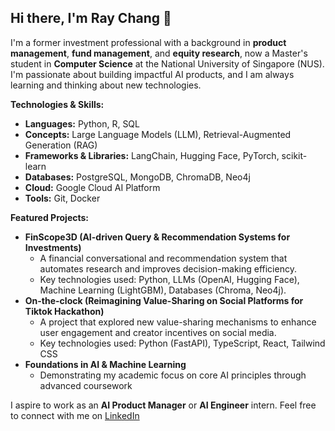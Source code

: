 ## Hi there, I'm Ray Chang 👋

<!--
**Ray-KJ/Ray-KJ** is a ✨ _special_ ✨ repository because its `README.md` (this file) appears on your GitHub profile.

Here are some ideas to get you started:

- 🔭 I’m currently working on ...
- 🌱 I’m currently learning ...
- 👯 I’m looking to collaborate on ...
- 🤔 I’m looking for help with ...
- 💬 Ask me about ...
- 📫 How to reach me: ...
- 😄 Pronouns: ...
- ⚡ Fun fact: ...
-->
I'm a former investment professional with a background in **product management**, **fund management**, and **equity research**, now a Master's student in **Computer Science** at the National University of Singapore (NUS).
I'm passionate about building impactful AI products, and I am always learning and thinking about new technologies.

**Technologies & Skills:**
- **Languages:** Python, R, SQL
- **Concepts:** Large Language Models (LLM), Retrieval-Augmented Generation (RAG)
- **Frameworks & Libraries:** LangChain, Hugging Face, PyTorch, scikit-learn
- **Databases:** PostgreSQL, MongoDB, ChromaDB, Neo4j
- **Cloud:** Google Cloud AI Platform
- **Tools:** Git, Docker

**Featured Projects:**
- **FinScope3D (AI-driven Query & Recommendation Systems for Investments)**
  - A financial conversational and recommendation system that automates research and improves decision-making efficiency.
  - Key technologies used: Python, LLMs (OpenAI, Hugging Face), Machine Learning (LightGBM), Databases (Chroma, Neo4j).
- **On-the-clock (Reimagining Value-Sharing on Social Platforms for Tiktok Hackathon)**
  - A project that explored new value-sharing mechanisms to enhance user engagement and creator incentives on social media.
  - Key technologies used: Python (FastAPI), TypeScript, React, Tailwind CSS
- **Foundations in AI & Machine Learning**
  - Demonstrating my academic focus on core AI principles through advanced coursework    

I aspire to work as an **AI Product Manager** or **AI Engineer** intern. Feel free to connect with me on [LinkedIn](https://www.linkedin.com/in/ray-chang-cfa/)
